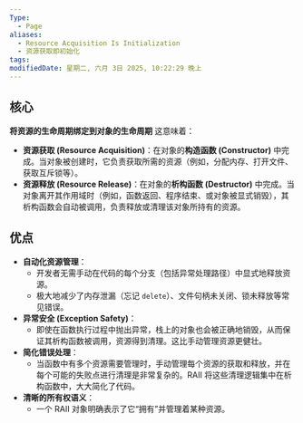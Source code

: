 ```yaml
---
Type:
  - Page
aliases:
  - Resource Acquisition Is Initialization
  - 资源获取即初始化
tags: 
modifiedDate: 星期二, 六月 3日 2025, 10:22:29 晚上
---
```


## 核心

**将资源的生命周期绑定到对象的生命周期**
这意味着：
- **资源获取 (Resource Acquisition)**：在对象的**构造函数 (Constructor)** 中完成。当对象被创建时，它负责获取所需的资源（例如，分配内存、打开文件、获取互斥锁等）。
- **资源释放 (Resource Release)**：在对象的**析构函数 (Destructor)** 中完成。当对象离开其作用域时（例如，函数返回、程序结束、或对象被显式销毁），其析构函数会自动被调用，负责释放或清理该对象所持有的资源。

## 优点

- **自动化资源管理**：
    - 开发者无需手动在代码的每个分支（包括异常处理路径）中显式地释放资源。
    - 极大地减少了内存泄漏（忘记 `delete`）、文件句柄未关闭、锁未释放等常见错误。
- **异常安全 (Exception Safety)**：
    - 即使在函数执行过程中抛出异常，栈上的对象也会被正确地销毁，从而保证其析构函数被调用，资源得到清理。这比手动管理资源更健壮。
- **简化错误处理**：
    - 当函数中有多个资源需要管理时，手动管理每个资源的获取和释放，并在每个可能的失败点进行清理是非常复杂的。RAII 将这些清理逻辑集中在析构函数中，大大简化了代码。
- **清晰的所有权语义**：
    - 一个 RAII 对象明确表示了它“拥有”并管理着某种资源。

